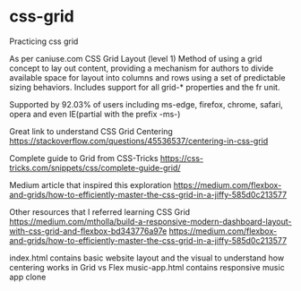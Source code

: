 # css-grid

Practicing css grid

As per caniuse.com
CSS Grid Layout (level 1)
Method of using a grid concept to lay out content, providing a mechanism for authors to divide available space for layout into columns and rows using a set of predictable sizing behaviors. Includes support for all grid-\* properties and the fr unit.

Supported by 92.03% of users including ms-edge, firefox, chrome, safari, opera and even IE(partial with the prefix -ms-)

Great link to understand CSS Grid Centering
https://stackoverflow.com/questions/45536537/centering-in-css-grid

Complete guide to Grid from CSS-Tricks https://css-tricks.com/snippets/css/complete-guide-grid/

Medium article that inspired this exploration https://medium.com/flexbox-and-grids/how-to-efficiently-master-the-css-grid-in-a-jiffy-585d0c213577

Other resources that I referred learning CSS Grid https://medium.com/mtholla/build-a-responsive-modern-dashboard-layout-with-css-grid-and-flexbox-bd343776a97e
https://medium.com/flexbox-and-grids/how-to-efficiently-master-the-css-grid-in-a-jiffy-585d0c213577

index.html contains basic website layout and the visual to understand how centering works in Grid vs Flex
music-app.html contains responsive music app clone

